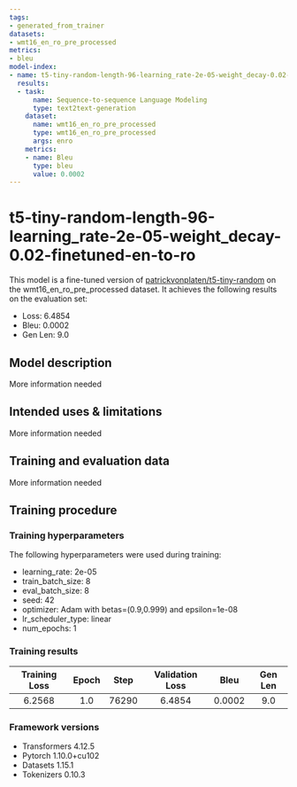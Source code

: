 ```yaml
---
tags:
- generated_from_trainer
datasets:
- wmt16_en_ro_pre_processed
metrics:
- bleu
model-index:
- name: t5-tiny-random-length-96-learning_rate-2e-05-weight_decay-0.02-finetuned-en-to-ro
  results:
  - task:
      name: Sequence-to-sequence Language Modeling
      type: text2text-generation
    dataset:
      name: wmt16_en_ro_pre_processed
      type: wmt16_en_ro_pre_processed
      args: enro
    metrics:
    - name: Bleu
      type: bleu
      value: 0.0002
---
```


<!-- This model card has been generated automatically according to the information the Trainer had access to. You
should probably proofread and complete it, then remove this comment. -->

# t5-tiny-random-length-96-learning_rate-2e-05-weight_decay-0.02-finetuned-en-to-ro

This model is a fine-tuned version of [patrickvonplaten/t5-tiny-random](https://huggingface.co/patrickvonplaten/t5-tiny-random) on the wmt16_en_ro_pre_processed dataset.
It achieves the following results on the evaluation set:
- Loss: 6.4854
- Bleu: 0.0002
- Gen Len: 9.0

## Model description

More information needed

## Intended uses & limitations

More information needed

## Training and evaluation data

More information needed

## Training procedure

### Training hyperparameters

The following hyperparameters were used during training:
- learning_rate: 2e-05
- train_batch_size: 8
- eval_batch_size: 8
- seed: 42
- optimizer: Adam with betas=(0.9,0.999) and epsilon=1e-08
- lr_scheduler_type: linear
- num_epochs: 1

### Training results

| Training Loss | Epoch | Step  | Validation Loss | Bleu   | Gen Len |
|:-------------:|:-----:|:-----:|:---------------:|:------:|:-------:|
| 6.2568        | 1.0   | 76290 | 6.4854          | 0.0002 | 9.0     |


### Framework versions

- Transformers 4.12.5
- Pytorch 1.10.0+cu102
- Datasets 1.15.1
- Tokenizers 0.10.3
